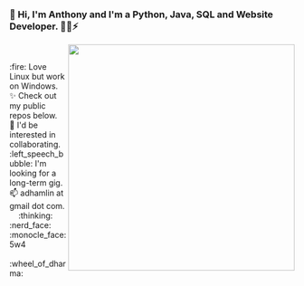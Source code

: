 ### 👋 Hi, I'm Anthony and I'm a Python, Java, SQL and Website Developer. :man_technologist:⚡
<img align="right" src="https://camo.githubusercontent.com/3037d9317fc8aaa3e9a5dfded64cb3aab8c0b6c5/68747470733a2f2f6d69726f2e6d656469756d2e636f6d2f6d61782f3638302f312a495247486d69477361313673746564517649615a66772e676966" width="400" data-canonical-src="https://miro.medium.com/max/680/1*IRGHmiGsa16stedQvIaZfw.gif" style="max-width:100%;"><br/>
<div style="text-align: left">
:fire: Love Linux but work on Windows. <br/>
✨ Check out my public repos below. <br/>
👯 I'd be interested in collaborating. <br/>
:left_speech_bubble: I'm looking for a long-term gig. <br/>
📫 adhamlin at gmail dot com. <br/>
&nbsp;&nbsp;&nbsp;&nbsp;:thinking: :nerd_face: :monocle_face: 5w4 <br/>
<br/>:wheel_of_dharma:<br/>
 </div>
<!--
**Hamberfim/hamberfim** is a ✨ _special_ ✨ repository because its `README.md` (this file) appears on your GitHub profile.

Here are some ideas to get you started:

- 🔭 I’m currently working on ...
- 🌱 I’m currently learning ...
- 👯 I’m looking to collaborate on ...
- 🤔 I’m looking for help with ...
- 💬 Ask me about ...
- 📫 How to reach me: ...
- 😄 Pronouns: ...
- ⚡ Fun fact: ...
-->

